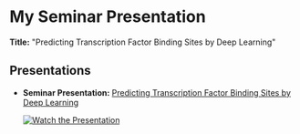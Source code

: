# My Seminar Presentation

**Title:** "Predicting Transcription Factor Binding Sites by Deep Learning"

## Presentations

- **Seminar Presentation:** [Predicting Transcription Factor Binding Sites by Deep Learning](https://www.youtube.com/embed/GG5MqM1P8ss?si=Gblv5gQ4tvn_lhDY)
  
  [![Watch the Presentation](https://img.shields.io/badge/Watch%20Presentation-YouTube-red)](https://www.youtube.com/embed/GG5MqM1P8ss?si=Gblv5gQ4tvn_lhDY)


